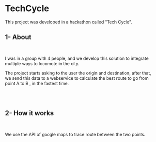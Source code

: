 # TechCycle

This project was developed in a hackathon called "Tech Cycle".

<h2>1- About</h2>
<br>
<p>
I was in a group with 4 people, and we develop this solution to integrate multiple ways to locomote in the city.

The project starts asking to the user the origin and destination, after that, we send this data to a webservice
to calculate the best route to go from point A to B , in the fastest time.
</p>


<br><br>
<h2>2- How it works</h2>
<br>
<p>
We use the API of google maps to trace route between the two points.
</p>
